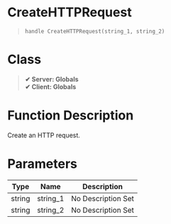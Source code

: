 # CreateHTTPRequest
> `handle CreateHTTPRequest(string_1, string_2)`
# Class
> __✔ Server: Globals__  
> __✔ Client: Globals__  
# Function Description
Create an HTTP request.
# Parameters
Type|Name|Description
--|--|--
string|string_1|No Description Set
string|string_2|No Description Set
